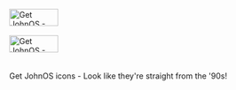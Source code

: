  <img
src="https://github.com/johnb-xp/JohnOS10/blob/master/webicons/GetJohnOS-Serif.png?raw=true"
alt="Get JohnOS - Serif" height="31" width="88"><br>
<br>
<img
src="https://github.com/johnb-xp/JohnOS10/blob/master/webicons/GetJohnOS-SansSerif.png?raw=true"
alt="Get JohnOS - Sans Serif" height="31" width="88"><br>
<br>
<br>
Get JohnOS icons - Look like they're straight from the '90s!<br>
